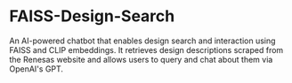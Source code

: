 # FAISS-Design-Search
 An AI-powered chatbot that enables design search and interaction using FAISS and CLIP embeddings. It retrieves design descriptions scraped from the Renesas website and allows users to query and chat about them via OpenAI's GPT.
